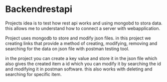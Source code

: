 # Backendrestapi
Projects idea is to test how rest api works and using mongobd to stora data. this allows me to understand how to connect a server with webapplication. 

Project uses mongodb to store and modify json files. in this project we creating links that provide a method of creating, modifying, removing and searching for the data on json file with postman testing tool.

in the project you can create a key value and store it in the json file which also gives the created item a id which you can modify it by searching the id and modifying it in postman software. this also works with deleting and searching for specific item.
